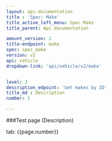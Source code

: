 ```yaml
---
layout: api-documentation
title : 'Spec: Make'
title_active_left_menu: Spec Make
title_parent: Api documentation

amount_version: 2
title-endpoint: make
spec: spec_make
version: v2
api: vehicle
dropdown-link: 'api/vehicle/v2/make'


level: 3
description_edpoint: 'Get makes by ID'
title_md : Description
number: 1

---
```



###Test page (Description)

tab: {{page.number}}

